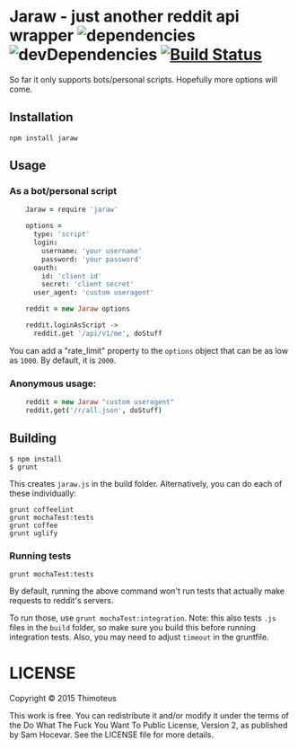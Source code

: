 # Jaraw - just another reddit api wrapper ![dependencies](https://img.shields.io/david/Thimoteus/jaraw.svg) ![devDependencies](https://img.shields.io/david/dev/Thimoteus/jaraw.svg) [![Build Status](https://travis-ci.org/Thimoteus/jaraw.svg?branch=master)](https://travis-ci.org/Thimoteus/jaraw)

So far it only supports bots/personal scripts. Hopefully more options will come.

## Installation

`npm install jaraw`

## Usage

### As a bot/personal script

```coffee
    Jaraw = require 'jaraw'

    options =
      type: 'script'
      login:
        username: 'your username'
        password: 'your password'
      oauth:
        id: 'client id'
        secret: 'client secret'
      user_agent: 'custom useragent'

    reddit = new Jaraw options

    reddit.loginAsScript ->
      reddit.get '/api/v1/me', doStuff
```

You can add a "rate_limit" property to the `options` object that can be as low as `1000`. By default, it is `2000`.

### Anonymous usage:

```coffee
    reddit = new Jaraw "custom useragent"
    reddit.get('/r/all.json', doStuff)
```

## Building

    $ npm install
    $ grunt

This creates `jaraw.js` in the build folder. Alternatively, you can do each of these individually:

    grunt coffeelint
    grunt mochaTest:tests
    grunt coffee
    grunt uglify

### Running tests

`grunt mochaTest:tests`

By default, running the above command won't run tests that actually make requests to reddit's servers.

To run those, use `grunt mochaTest:integration`. Note: this also tests `.js` files in the `build` folder, so make sure you build this before running integration tests. Also, you may need to adjust `timeout` in the gruntfile.

# LICENSE

Copyright © 2015 Thimoteus

This work is free. You can redistribute it and/or modify it under the
terms of the Do What The Fuck You Want To Public License, Version 2,
as published by Sam Hocevar. See the LICENSE file for more details.
